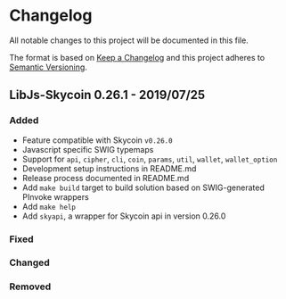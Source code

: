 # Changelog

All notable changes to this project will be documented in this file.

The format is based on [Keep a Changelog](http://keepachangelog.com/en/1.0.0/)
and this project adheres to [Semantic Versioning](http://semver.org/spec/v2.0.0.html).

## LibJs-Skycoin 0.26.1 - 2019/07/25

### Added

- Feature compatible with Skycoin `v0.26.0`
- Javascript specific SWIG typemaps
- Support for `api`, `cipher`, `cli`, `coin`, `params`, `util`, `wallet`, `wallet_option`
- Development setup instructions in README.md
- Release process documented in README.md
- Add `make build` target to build solution based on SWIG-generated PInvoke wrappers
- Add `make help`
- Add `skyapi`, a wrapper for Skycoin api in version 0.26.0


### Fixed

### Changed

### Removed

